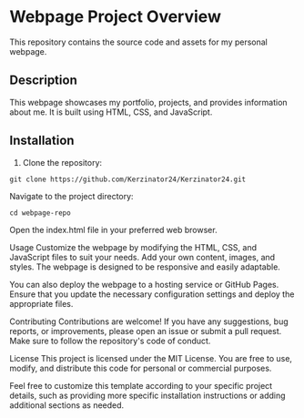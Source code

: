 # Webpage Project Overview

This repository contains the source code and assets for my personal webpage.

## Description

This webpage showcases my portfolio, projects, and provides information about me. It is built using HTML, CSS, and JavaScript.


## Installation

1. Clone the repository:

```git clone https://github.com/Kerzinator24/Kerzinator24.git ```

Navigate to the project directory:

```cd webpage-repo ```

Open the index.html file in your preferred web browser.

Usage
Customize the webpage by modifying the HTML, CSS, and JavaScript files to suit your needs. Add your own content, images, and styles. The webpage is designed to be responsive and easily adaptable.

You can also deploy the webpage to a hosting service or GitHub Pages. Ensure that you update the necessary configuration settings and deploy the appropriate files.

Contributing
Contributions are welcome! If you have any suggestions, bug reports, or improvements, please open an issue or submit a pull request. Make sure to follow the repository's code of conduct.

License
This project is licensed under the MIT License. You are free to use, modify, and distribute this code for personal or commercial purposes.


Feel free to customize this template according to your specific project details, such as providing more specific installation instructions or adding additional sections as needed.
